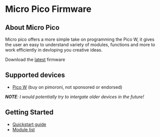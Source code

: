 # Micro Pico Firmware
## About Micro Pico
Micro pico offers a more simple take on programming the Pico W, it gives the user an easy to understand variety of modules, functions and more to work efficiently in devloping you creative ideas.

Download the [latest](https://github.com/jackablett/micro-pico/releases) firmware
## Supported devices
- [Pico W](https://shop.pimoroni.com/products/raspberry-pi-pico-w?variant=40059369619539) (buy on pimoroni, not sponsored or endorsed)

***NOTE**: I would potentially try to intergate older devices in the future!*
## Getting Started
- [Quickstart guide](https://github.com/jackablett/micro-pico/blob/main/documentation/getting-started.md)
- [Module list](https://github.com/jackablett/micro-pico/tree/main/documentation/modules)
